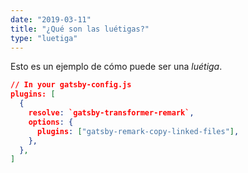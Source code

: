 ```yaml
---
date: "2019-03-11"
title: "¿Qué son las luétigas?"
type: "luetiga"
---
```


Esto es un ejemplo de cómo puede ser una _luétiga_.

```json
// In your gatsby-config.js
plugins: [
  {
    resolve: `gatsby-transformer-remark`,
    options: {
      plugins: ["gatsby-remark-copy-linked-files"],
    },
  },
]
```
